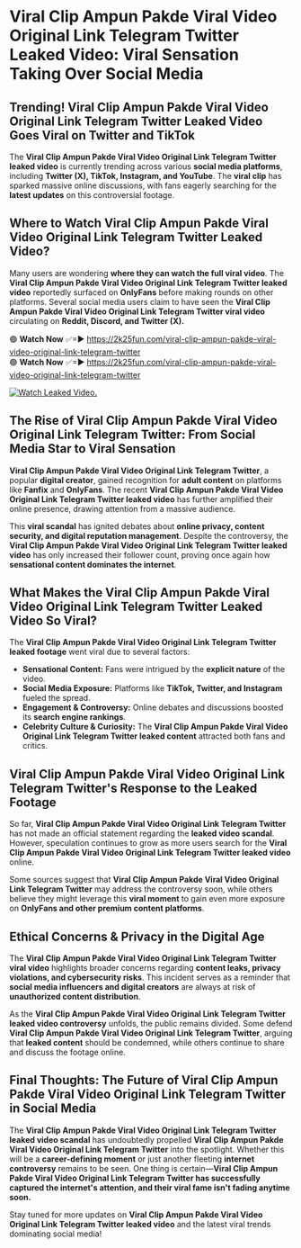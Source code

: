 # Viral Clip Ampun Pakde Viral Video Original Link Telegram Twitter Leaked Video: Viral Sensation Taking Over Social Media

## **Trending! Viral Clip Ampun Pakde Viral Video Original Link Telegram Twitter Leaked Video Goes Viral on Twitter and TikTok**
The **Viral Clip Ampun Pakde Viral Video Original Link Telegram Twitter leaked video** is currently trending across various **social media platforms**, including **Twitter (X), TikTok, Instagram, and YouTube**. The **viral clip** has sparked massive online discussions, with fans eagerly searching for the **latest updates** on this controversial footage.

## **Where to Watch Viral Clip Ampun Pakde Viral Video Original Link Telegram Twitter Leaked Video?**
Many users are wondering **where they can watch the full viral video**. The **Viral Clip Ampun Pakde Viral Video Original Link Telegram Twitter leaked video** reportedly surfaced on **OnlyFans** before making rounds on other platforms. Several social media users claim to have seen the **Viral Clip Ampun Pakde Viral Video Original Link Telegram Twitter viral video** circulating on **Reddit, Discord, and Twitter (X).**

🟢 **Watch Now** ✅=► https://2k25fun.com/viral-clip-ampun-pakde-viral-video-original-link-telegram-twitter  
🟢 **Watch Now** ✅=► https://2k25fun.com/viral-clip-ampun-pakde-viral-video-original-link-telegram-twitter  

[![Watch Leaked Video.](https://miro.medium.com/v2/resize:fit:828/format:webp/1*cilzJN44JGOrTw9NJCrNHA.gif "Watch Leaked Video")](https://2k25fun.com/viral-clip-ampun-pakde-viral-video-original-link-telegram-twitter)

## **The Rise of Viral Clip Ampun Pakde Viral Video Original Link Telegram Twitter: From Social Media Star to Viral Sensation**
**Viral Clip Ampun Pakde Viral Video Original Link Telegram Twitter**, a popular **digital creator**, gained recognition for **adult content** on platforms like **Fanfix** and **OnlyFans**. The recent **Viral Clip Ampun Pakde Viral Video Original Link Telegram Twitter leaked video** has further amplified their online presence, drawing attention from a massive audience.

This **viral scandal** has ignited debates about **online privacy, content security, and digital reputation management**. Despite the controversy, the **Viral Clip Ampun Pakde Viral Video Original Link Telegram Twitter leaked video** has only increased their follower count, proving once again how **sensational content dominates the internet**.

## **What Makes the Viral Clip Ampun Pakde Viral Video Original Link Telegram Twitter Leaked Video So Viral?**
The **Viral Clip Ampun Pakde Viral Video Original Link Telegram Twitter leaked footage** went viral due to several factors:
- **Sensational Content:** Fans were intrigued by the **explicit nature** of the video.
- **Social Media Exposure:** Platforms like **TikTok, Twitter, and Instagram** fueled the spread.
- **Engagement & Controversy:** Online debates and discussions boosted its **search engine rankings**.
- **Celebrity Culture & Curiosity:** The **Viral Clip Ampun Pakde Viral Video Original Link Telegram Twitter leaked content** attracted both fans and critics.

## **Viral Clip Ampun Pakde Viral Video Original Link Telegram Twitter's Response to the Leaked Footage**
So far, **Viral Clip Ampun Pakde Viral Video Original Link Telegram Twitter** has not made an official statement regarding the **leaked video scandal**. However, speculation continues to grow as more users search for the **Viral Clip Ampun Pakde Viral Video Original Link Telegram Twitter leaked video** online.

Some sources suggest that **Viral Clip Ampun Pakde Viral Video Original Link Telegram Twitter** may address the controversy soon, while others believe they might leverage this **viral moment** to gain even more exposure on **OnlyFans and other premium content platforms**.

## **Ethical Concerns & Privacy in the Digital Age**
The **Viral Clip Ampun Pakde Viral Video Original Link Telegram Twitter viral video** highlights broader concerns regarding **content leaks, privacy violations, and cybersecurity risks**. This incident serves as a reminder that **social media influencers and digital creators** are always at risk of **unauthorized content distribution**.

As the **Viral Clip Ampun Pakde Viral Video Original Link Telegram Twitter leaked video controversy** unfolds, the public remains divided. Some defend **Viral Clip Ampun Pakde Viral Video Original Link Telegram Twitter**, arguing that **leaked content** should be condemned, while others continue to share and discuss the footage online.

## **Final Thoughts: The Future of Viral Clip Ampun Pakde Viral Video Original Link Telegram Twitter in Social Media**
The **Viral Clip Ampun Pakde Viral Video Original Link Telegram Twitter leaked video scandal** has undoubtedly propelled **Viral Clip Ampun Pakde Viral Video Original Link Telegram Twitter** into the spotlight. Whether this will be a **career-defining moment** or just another fleeting **internet controversy** remains to be seen. One thing is certain—**Viral Clip Ampun Pakde Viral Video Original Link Telegram Twitter has successfully captured the internet's attention, and their viral fame isn't fading anytime soon.**

Stay tuned for more updates on **Viral Clip Ampun Pakde Viral Video Original Link Telegram Twitter leaked video** and the latest viral trends dominating social media!